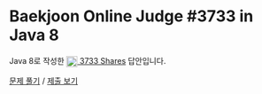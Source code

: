 # Baekjoon Online Judge #3733 in Java 8
Java 8로 작성한 [<img src="https://static.solved.ac/tier_small/1.svg" height="20" align="center">
3733 Shares](https://www.acmicpc.net/problem/3733) 답안입니다.

[문제 풀기](https://www.acmicpc.net/problem/3733) /
[제출 보기](https://www.acmicpc.net/source/87048487)
